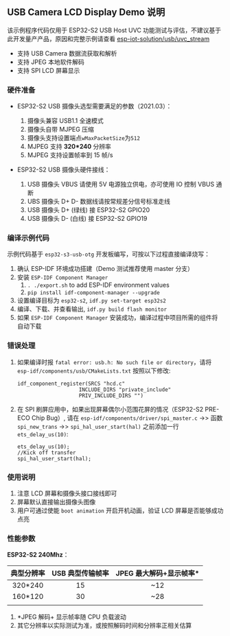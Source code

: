 ## USB Camera LCD Display Demo 说明

该示例程序代码仅用于 ESP32-S2 USB Host UVC 功能测试与评估，不建议基于此开发量产产品，原因和完整示例请查看 [esp-iot-solution/usb/uvc_stream]([../../README.md](https://github.com/espressif/esp-iot-solution/tree/usb/add_usb_solutions/components/usb/uvc_stream))

* 支持 USB Camera 数据流获取和解析
* 支持 JPEG 本地软件解码
* 支持 SPI LCD 屏幕显示

### 硬件准备

* ESP32-S2 USB 摄像头选型需要满足的参数（2021.03）：

    1. 摄像头兼容 USB1.1 全速模式
    2. 摄像头自带 MJPEG 压缩
    3. 摄像头支持设置端点`wMaxPacketSize`为`512`
    4. MJPEG 支持 **320*240** 分辨率
    5. MJPEG 支持设置帧率到 15 帧/s

* ESP32-S2 USB 摄像头硬件接线：
  1. USB 摄像头 VBUS 请使用 5V 电源独立供电，亦可使用 IO 控制 VBUS 通断
  2. UBS 摄像头 D+ D- 数据线请按常规差分信号标准走线
  3. USB 摄像头 D+ (绿线) 接 ESP32-S2 GPIO20
  4. USB 摄像头 D- (白线) 接 ESP32-S2 GPIO19

### 编译示例代码

示例代码基于 `esp32-s3-usb-otg` 开发板编写，可按以下过程直接编译烧写：

1. 确认 ESP-IDF 环境成功搭建（Demo 测试推荐使用 master 分支）
2. 安装 `ESP-IDF Component Manager`
   1. `. ./export.sh` to add ESP-IDF environment values
   2. `pip install idf-component-manager --upgrade`
3. 设置编译目标为 `esp32-s2`, `idf.py set-target esp32s2`
4. 编译、下载、并查看输出, `idf.py build flash monitor`
5. 如果 `ESP-IDF Component Manager` 安装成功，编译过程中项目所需的组件将自动下载

### 错误处理

1. 如果编译时报 `fatal error: usb.h: No such file or directory`，请将 `esp-idf/components/usb/CMakeLists.txt` 按照以下修改:

    ```
    idf_component_register(SRCS "hcd.c"
                        INCLUDE_DIRS "private_include"
                        PRIV_INCLUDE_DIRS "")
    ```

2. 在 SPI 刷屏应用中，如果出现屏幕偶尔小范围花屏的情况（ESP32-S2 PRE-ECO Chip Bug）, 请在 `esp-idf/components/driver/spi_master.c` ->> 函数 `spi_new_trans` ->> `spi_hal_user_start(hal)` 之前添加一行 `ets_delay_us(10)`:

    ```
    ets_delay_us(10);
    //Kick off transfer
    spi_hal_user_start(hal);
    ```

### 使用说明

1. 注意 LCD 屏幕和摄像头接口接线即可
2. 屏幕默认直接输出摄像头图像
3. 用户可通过使能 `boot animation` 开启开机动画，验证 LCD 屏幕是否能够成功点亮

### 性能参数

**ESP32-S2 240Mhz**：

| 典型分辨率  | USB 典型传输帧率 | JPEG 最大解码+显示帧率* |
| :-----: | :--------------: | :----------------------: |
| 320*240 |        15        |           ~12            |
| 160*120 |        30        |           ~28            |
|         |                  |                          |

1. *JPEG 解码+ 显示帧率随 CPU 负载波动
2. 其它分辨率以实际测试为准，或按照解码时间和分辨率正相关估算
